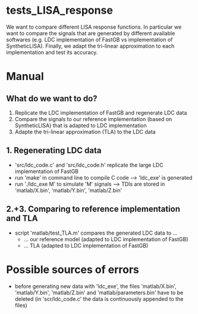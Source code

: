 # tests_LISA_response
We want to compare different LISA response functions. In particular we want to compare the signals that are generated by different available softwares (e.g. LDC implementation of FastGB vs implementation of SyntheticLISA). Finally, we adapt the tri-linear approximation to each implementation and test its accuracy.

# Manual
## What do we want to do?

1. Replicate the LDC implementation of FastGB and regenerate LDC data
2. Compare the signals to our reference implementation (based on SyntheticLISA) that is adapted to LDC implementation
3. Adapte the tri-linear approximation (TLA) to the LDC data

## 1. Regenerating LDC data

- 'src/ldc_code.c' and 'src/ldc_code.h' replicate the large LDC implementation of FastGB
- run 'make' in command line to compile C code --> 'ldc_exe' is generated
- run './ldc_exe M' to simulate 'M' signals --> TDIs are stored in 'matlab/X.bin', 'matlab/Y.bin', 'matlab/Z.bin'

## 2.+3. Comparing to reference implementation and TLA

- script 'matlab/test_TLA.m' compares the generated LDC data to ...
  - ... our reference model (adapted to LDC implementation of FastGB)
  - ... TLA (adapted to LDC implementation of FastGB)

# Possible sources of errors

- before generating new data with 'ldc_exe', the files 'matlab/X.bin', 'matlab/Y.bin', 'matlab/Z.bin' and 'matlab/parameters.bin' have to be deleted (in 'scr/ldc_code.c' the data is continuously appended to the files)
